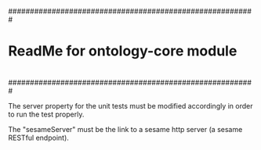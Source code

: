 #########################################################
#							#
#		ReadMe for ontology-core module		#
#							#
#########################################################

The server property for the unit tests must be modified accordingly in order to run the test properly.

The "sesameServer" must be the link to a sesame http server (a sesame RESTful endpoint).  


